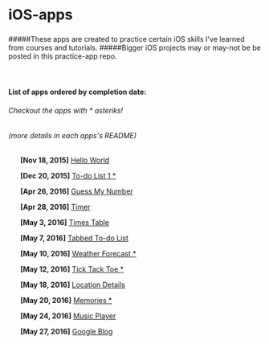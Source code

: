 # iOS-apps
### 
#####These apps are created to practice certain iOS skills I've learned from courses and tutorials.
#####Bigger iOS projects may or may-not be be posted in this practice-app repo.
   
<br />  

#####    
#### List of apps ordered by completion date:
###### *Checkout the apps with * asteriks!*
###### *(more details in each apps's README)*

&nbsp;&nbsp;&nbsp;&nbsp;&nbsp;&nbsp;**[Nov 18, 2015]** [Hello World ](https://github.com/ShangwayHsu/iOS/tree/master/Hello%20World)

&nbsp;&nbsp;&nbsp;&nbsp;&nbsp;&nbsp;**[Dec 20, 2015]** [To-do List 1 * ](https://github.com/ShangwayHsu/iOS/tree/master/To-do%20list)

&nbsp;&nbsp;&nbsp;&nbsp;&nbsp;&nbsp;**[Apr 26, 2016]** [Guess My Number ](https://github.com/ShangwayHsu/iOS/tree/master/Guess%20My%20Number)

&nbsp;&nbsp;&nbsp;&nbsp;&nbsp;&nbsp;**[Apr 28, 2016]** [Timer ](https://github.com/ShangwayHsu/iOS/tree/master/Timer)

&nbsp;&nbsp;&nbsp;&nbsp;&nbsp;&nbsp;**[May  3, 2016]** [Times Table ](https://github.com/ShangwayHsu/iOS/tree/master/Times%20Table)

&nbsp;&nbsp;&nbsp;&nbsp;&nbsp;&nbsp;**[May  7, 2016]** [Tabbed To-do List ](https://github.com/ShangwayHsu/iOS/tree/master/Tabbed%20To-do%20List)

&nbsp;&nbsp;&nbsp;&nbsp;&nbsp;&nbsp;**[May 10, 2016]** [Weather Forecast * ](https://github.com/ShangwayHsu/iOS/tree/master/Weather%20Forecast)

&nbsp;&nbsp;&nbsp;&nbsp;&nbsp;&nbsp;**[May 12, 2016]** [Tick Tack Toe * ](https://github.com/ShangwayHsu/iOS/tree/master/Tick%20Tack%20Toe)

&nbsp;&nbsp;&nbsp;&nbsp;&nbsp;&nbsp;**[May 18, 2016]** [Location Details ](https://github.com/ShangwayHsu/iOS/tree/master/Location%20Details)

&nbsp;&nbsp;&nbsp;&nbsp;&nbsp;&nbsp;**[May 20, 2016]** [Memories * ](https://github.com/ShangwayHsu/iOS/tree/master/Memories)

&nbsp;&nbsp;&nbsp;&nbsp;&nbsp;&nbsp;**[May 24, 2016]** [Music Player ](https://github.com/ShangwayHsu/iOS/tree/master/Music%20Player)

&nbsp;&nbsp;&nbsp;&nbsp;&nbsp;&nbsp;**[May 27, 2016]** [Google Blog ](https://github.com/ShangwayHsu/iOS/tree/master/Google%20Blog)


